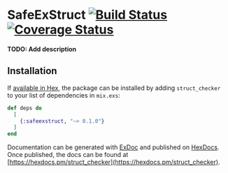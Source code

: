 # SafeExStruct [![Build Status](https://travis-ci.org/simoexpo/SafeExStruct.svg?branch=master)](https://travis-ci.org/simoexpo/SafeExStruct?branch=master) [![Coverage Status](https://coveralls.io/repos/github/simoexpo/SafeExStruct/badge.svg?branch=master)](https://coveralls.io/github/simoexpo/SafeExStruct?branch=master)

**TODO: Add description**

## Installation

If [available in Hex](https://hex.pm/docs/publish), the package can be installed
by adding `struct_checker` to your list of dependencies in `mix.exs`:

```elixir
def deps do
  [
    {:safeexstruct, "~> 0.1.0"}
  ]
end
```

Documentation can be generated with [ExDoc](https://github.com/elixir-lang/ex_doc)
and published on [HexDocs](https://hexdocs.pm). Once published, the docs can
be found at [https://hexdocs.pm/struct_checker](https://hexdocs.pm/struct_checker).
